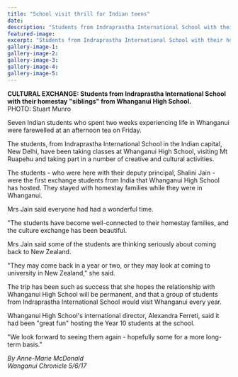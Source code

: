 ```yaml
---
title: "School visit thrill for Indian teens"
date: 
description: "Students from Indraprastha International School with their homestay \"siblings\" from Whanganui High School..."
featured-image: 
excerpt: "Students from Indraprastha International School with their homestay \"siblings\" from Whanganui High School."
gallery-image-1: 
gallery-image-2: 
gallery-image-3: 
gallery-image-4: 
gallery-image-5: 
---
```


<p><strong>CULTURAL EXCHANGE: Students from&nbsp;</strong><span><strong>Indraprastha International School with their homestay "siblings" from Whanganui High School.</strong><br />PHOTO: Stuart Munro</span></p>
<p>Seven Indian students who spent two weeks experiencing life in Whanganui were farewelled at an afternoon tea on Friday.</p>
<p>The students, from Indraprastha International School in the Indian capital, New Delhi, have been taking classes at Whanganui High School, visiting Mt Ruapehu and taking part in a number of creative and cultural activities.</p>
<p>The students - who were here with their deputy principal, Shalini Jain - were the first exchange students from India that Whanganui High School has hosted. They stayed with homestay families while they were in Whanganui.</p>
<p>Mrs Jain said everyone had had a wonderful time.</p>
<p>"The students have become well-connected to their homestay families, and the culture exchange has been beautiful.</p>
<p>Mrs Jain said some of the students are thinking seriously about coming back to New Zealand.</p>
<p>"They may come back in a year or two, or they may look at coming to university in New Zealand," she said.</p>
<p>The trip has been such as success that she hopes the relationship with Whanganui High School will be permanent, and that a group of students from Indraprastha International School would visit Whanganui every year.</p>
<p>Whanganui High School's international director, Alexandra Ferreti, said it had been "great fun" hosting the Year 10 students at the school.</p>
<p>"We look forward to seeing them again - hopefully some for a more long-term basis."</p>
<p><em>By Anne-Marie McDonald</em><br /><em>Wanganui Chronicle 5/6/17</em></p>

